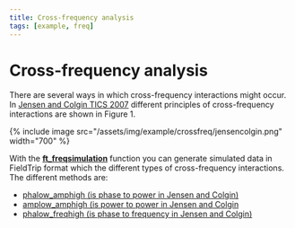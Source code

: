 ```yaml
---
title: Cross-frequency analysis
tags: [example, freq]
---
```


# Cross-frequency analysis

There are several ways in which cross-frequency interactions might occur. In [Jensen and Colgin TICS 2007](http://www.sciencedirect.com/science?_ob=ArticleURL&_udi=B6VH9-4NWNF64-3&_user=668715&_coverDate=07%2F31%2F2007&_rdoc=1&_fmt=&_orig=search&_sort=d&view=c&_acct=C000036278&_version=1&_urlVersion=0&_userid=668715&md5=2946af6effbd30ccf5d896ddfa6fa75c) different principles of cross-frequency interactions are shown in Figure 1.

{% include image src="/assets/img/example/crossfreq/jensencolgin.png" width="700" %}

With the **[ft_freqsimulation](/reference/ft_freqsimulation)** function you can generate simulated data in FieldTrip format which the different types of cross-frequency interactions. The different methods are:

- [phalow_amphigh (is phase to power in Jensen and Colgin)](/example/crossfreq/phalow_amphigh)
- [amplow_amphigh (is power to power in Jensen and Colgin](/example/crossfreq/amplow_amphigh)
- [phalow_freqhigh (is phase to frequency in Jensen and Colgin)](/example/crossfreq/phalow_freqhigh)
